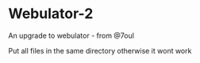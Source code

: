 # Webulator-2
An upgrade to webulator - from @7oul

Put all files in the same directory
otherwise it wont work

